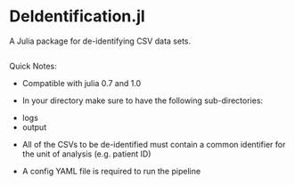 # DeIdentification.jl

A Julia package for de-identifying CSV data sets.

```@contents
```

Quick Notes:

- Compatible with julia 0.7 and 1.0

- In your directory make sure to have the following sub-directories:
* logs
* output

- All of the CSVs to be de-identified must contain a common identifier for the unit of analysis (e.g. patient ID)

- A config YAML file is required to run the pipeline
